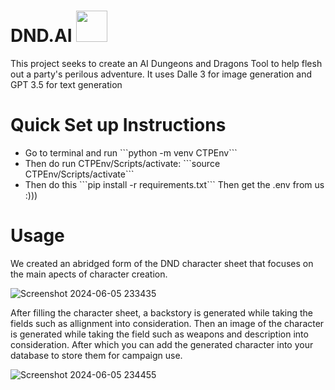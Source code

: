 # DND.AI <img src =https://github.com/Spring-2024-CTP-Project/SPRING-2024/assets/141372534/9023ca0e-1ad5-4dba-9798-4fe83fb6c9f0 width ="50px" height = "50px">

This project seeks to create an AI Dungeons and Dragons Tool to help flesh out a party's perilous adventure. It uses Dalle 3 for image generation and GPT 3.5 for text generation

# Quick Set up Instructions

<ul>
 <li>
Go to terminal and run
```python -m venv CTPEnv```
 </li>

  <li>
    Then do run CTPEnv/Scripts/activate:
```source CTPEnv/Scripts/activate```
  </li>

  <li>
    Then do this
```pip install -r requirements.txt```
Then get the .env from us :)))
  </li>
 </ul>
 

# Usage

We created an abridged form of the DND character sheet that focuses on the main apects of character creation.

![Screenshot 2024-06-05 233435](https://github.com/Spring-2024-CTP-Project/SPRING-2024/assets/141372534/34a49a3f-9145-40a0-8e58-4c84a9a7bb5d)



After filling the character sheet, a backstory is generated while taking the fields such as allignment into consideration. 
Then an image of the character is generated while taking the field such as weapons and description into consideration. 
After which you can add the generated character into your database to store them for campaign use. 

![Screenshot 2024-06-05 234455](https://github.com/Spring-2024-CTP-Project/SPRING-2024/assets/141372534/364d0a1a-69ce-451f-9774-8668bedce8d3)





